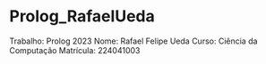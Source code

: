 # Prolog_RafaelUeda
Trabalho: Prolog 2023
Nome: Rafael Felipe Ueda
Curso: Ciência da Computação
Matrícula: 224041003
